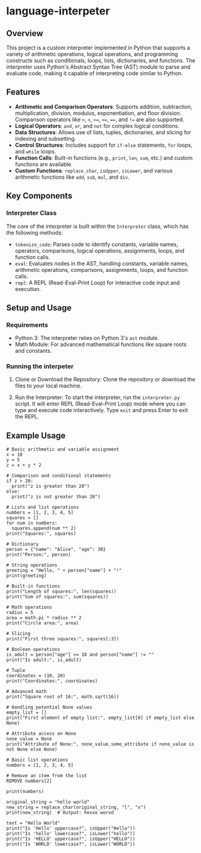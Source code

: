 # language-interpeter
## Overview
This project is a custom interpreter implemented in Python that supports a variety of arithmetic operations, logical operations, and programming constructs such as conditionals, loops, lists, dictionaries, and functions. The interpreter uses Python's Abstract Syntax Tree (AST) module to parse and evaluate code, making it capable of interpreting code similar to Python.

## Features
- **Arithmetic and Comparison Operators**: Supports addition, subtraction, multiplication, division, modulus, exponentiation, and floor division. Comparison operators like `>`, `<`, `>=`, `<=`, `==`, and `!=` are also supported.
- **Logical Operators**: `and`, `or`, and `not` for complex logical conditions.
- **Data Structures**: Allows use of lists, tuples, dictionaries, and slicing for indexing and subsetting.
- **Control Structures**: Includes support for `if-else` statements, `for` loops, and `while` loops.
- **Function Calls**: Built-in functions (e.g., `print`, `len`, `sum`, etc.) and custom functions are available.
- **Custom Functions**: `replace_char`, `isUpper`, `isLower`, and various arithmetic functions like `add`, `sub`, `mul`, and `div`.

## Key Components
### Interpreter Class
The core of the interpreter is built within the `Interpreter` class, which has the following methods:

- `tokenize_code`: Parses code to identify constants, variable names, operators, comparisons, logical operations, assignments, loops, and function calls.
- `eval`: Evaluates nodes in the AST, handling constants, variable names, arithmetic operations, comparisons, assignments, loops, and function calls.
- `repl`: A REPL (Read-Eval-Print Loop) for interactive code input and execution.

## Setup and Usage
### Requirements
- Python 3: The interpreter relies on Python 3's `ast` module.
- Math Module: For advanced mathematical functions like square roots and constants.

### Running the interpeter
1. Clone or Download the Repository: Clone the repository or download the files to your local machine.

2. Run the Interpreter: To start the interpreter, run the `interpreter.py` script. It will enter REPL (Read-Eval-Print Loop) mode where you can type and execute code interactively.
Type `exit` and press Enter to exit the REPL.

## Example Usage
```
# Basic arithmetic and variable assignment
x = 10
y = 5
z = x + y * 2

# Comparison and conditional statements
if z > 20:
  print("z is greater than 20")
else:
  print("z is not greater than 20")

# Lists and list operations
numbers = [1, 2, 3, 4, 5]
squares = []
for num in numbers:
  squares.append(num ** 2)
print("Squares:", squares)

# Dictionary
person = {"name": "Alice", "age": 30}
print("Person:", person)

# String operations
greeting = "Hello, " + person["name"] + "!"
print(greeting)

# Built-in functions
print("Length of squares:", len(squares))
print("Sum of squares:", sum(squares))

# Math operations
radius = 5
area = math.pi * radius ** 2
print("Circle area:", area)

# Slicing
print("First three squares:", squares[:3])

# Boolean operations
is_adult = person["age"] >= 18 and person["name"] != ""
print("Is adult:", is_adult)

# Tuple
coordinates = (10, 20)
print("Coordinates:", coordinates)

# Advanced math
print("Square root of 16:", math.sqrt(16))

# Handling potential None values
empty_list = []
print("First element of empty list:", empty_list[0] if empty_list else None)

# Attribute access on None
none_value = None
print("Attribute of None:", none_value.some_attribute if none_value is not None else None)

# Basic list operations
numbers = [1, 2, 3, 4, 5]

# Remove an item from the list
REMOVE numbers[2]

print(numbers)

original_string = "hello world"
new_string = replace_char(original_string, "l", "x")
print(new_string)  # Output: hexxo worxd

text = "Hello World"
print("Is 'Hello' uppercase?", isUpper("Hello"))
print("Is 'hello' lowercase?", isLower("hello"))
print("Is 'HELLO' uppercase?", isUpper("HELLO"))
print("Is 'WORLD' lowercase?", isLower("WORLD"))
```
